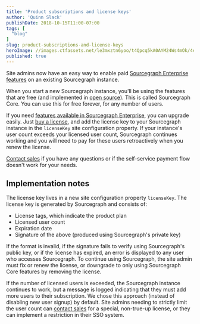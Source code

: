 ```yaml
---
title: 'Product subscriptions and license keys'
author: 'Quinn Slack'
publishDate: 2018-10-15T11:00-07:00
tags: [
  "blog"
]
slug: product-subscriptions-and-license-keys
heroImage: //images.ctfassets.net/le3mxztn6yoo/t4Qpcq5kA0AYM24Ws4mOk/4edf5502a936bbec90c262fa00355aed/sourcegraph-mark.png
published: true
---
```


Site admins now have an easy way to enable paid [Sourcegraph Enterprise features](/pricing) on an existing Sourcegraph instance.

When you start a new Sourcegraph instance, you'll be using the features that are free (and implemented in [open source](https://github.com/sourcegraph/sourcegraph)). This is called Sourcegraph Core. You can use this for free forever, for any number of users.

If you need [features available in Sourcegraph Enterprise](/pricing), you can upgrade easily. Just [buy a license](https://sourcegraph.com/user/subscriptions), and add the license key to your Sourcegraph instance in the `licenseKey` site configuration property. If your instance's user count exceeds your licensed user count, Sourcegraph continues working and you will need to pay for these users retroactively when you renew the license.

[Contact sales](mailto:sales@sourcegraph.com) if you have any questions or if the self-service payment flow doesn't work for your needs.

## Implementation notes

The license key lives in a new site configuration property `licenseKey`. The license key is generated by Sourcegraph and consists of:

* License tags, which indicate the product plan
* Licensed user count
* Expiration date
* Signature of the above (produced using Sourcegraph's private key)

If the format is invalid, if the signature fails to verify using Sourcegraph's public key, or if the license has expired, an error is displayed to any user who accesses Sourcegraph. To continue using Sourcegraph, the site admin must fix or renew the license, or downgrade to only using Sourcegraph Core features by removing the license.

If the number of licensed users is exceeded, the Sourcegraph instance continues to work, but a message is logged indicating that they must add more users to their subscription. We chose this approach (instead of disabling new user signup) by default. Site admins needing to strictly limit the user count can [contact sales](mailto:sales@sourcegraph.com) for a special, non-true-up license, or they can implement a restriction in their SSO system.

